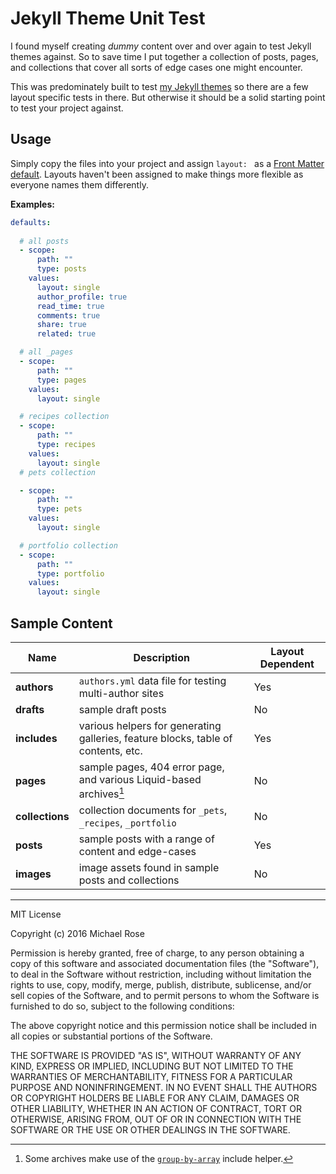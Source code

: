 # Jekyll Theme Unit Test

I found myself creating *dummy* content over and over again to test Jekyll themes against. So to save time I put together a collection of posts, pages, and collections that cover all sorts of edge cases one might encounter.

This was predominately built to test [my Jekyll themes](https://mademistakes.com/work/jekyll-themes/) so there are a few layout specific tests in there. But otherwise it should be a solid starting point to test your project against.

## Usage

Simply copy the files into your project and assign `layout: ` as a [Front Matter default](https://jekyllrb.com/docs/configuration/#front-matter-defaults). Layouts haven't been assigned to make things more flexible as everyone names them differently.

**Examples:**

```yaml
defaults:
  
  # all posts
  - scope:
      path: ""
      type: posts
    values:
      layout: single
      author_profile: true
      read_time: true
      comments: true
      share: true
      related: true

  # all _pages
  - scope:
      path: ""
      type: pages
    values:
      layout: single

  # recipes collection
  - scope:
      path: ""
      type: recipes
    values:
      layout: single
  # pets collection

  - scope:
      path: ""
      type: pets
    values:
      layout: single

  # portfolio collection
  - scope:
      path: ""
      type: portfolio
    values:
      layout: single
```

## Sample Content

| Name | Description | Layout Dependent |
| ---- | ----------- | --------------- |
| **authors** | `authors.yml` data file for testing multi-author sites | Yes |
| **drafts** | sample draft posts | No |
| **includes** | various helpers for generating galleries, feature blocks, table of contents, etc. | Yes |
| **pages** | sample pages, 404 error page, and various Liquid-based archives[^array] | No |
| **collections** | collection documents for `_pets`, `_recipes`, `_portfolio` | No |
| **posts** | sample posts with a range of content and edge-cases | Yes |
| **images** | image assets found in sample posts and collections | No |

[^array]: Some archives make use of the [`group-by-array`](https://github.com/mushishi78/jekyll-group-by-array) include helper.

---

MIT License

Copyright (c) 2016 Michael Rose

Permission is hereby granted, free of charge, to any person obtaining a copy
of this software and associated documentation files (the "Software"), to deal
in the Software without restriction, including without limitation the rights
to use, copy, modify, merge, publish, distribute, sublicense, and/or sell
copies of the Software, and to permit persons to whom the Software is
furnished to do so, subject to the following conditions:

The above copyright notice and this permission notice shall be included in all
copies or substantial portions of the Software.

THE SOFTWARE IS PROVIDED "AS IS", WITHOUT WARRANTY OF ANY KIND, EXPRESS OR
IMPLIED, INCLUDING BUT NOT LIMITED TO THE WARRANTIES OF MERCHANTABILITY,
FITNESS FOR A PARTICULAR PURPOSE AND NONINFRINGEMENT. IN NO EVENT SHALL THE
AUTHORS OR COPYRIGHT HOLDERS BE LIABLE FOR ANY CLAIM, DAMAGES OR OTHER
LIABILITY, WHETHER IN AN ACTION OF CONTRACT, TORT OR OTHERWISE, ARISING FROM,
OUT OF OR IN CONNECTION WITH THE SOFTWARE OR THE USE OR OTHER DEALINGS IN THE
SOFTWARE.
